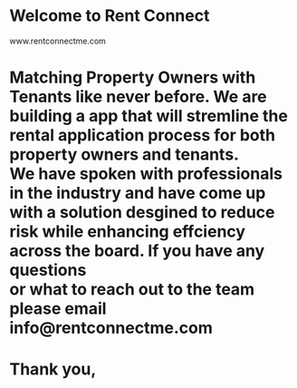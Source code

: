 <h1> Welcome to Rent Connect</h1>
</h3>www.rentconnectme.com</h3>
<h1>Matching Property Owners with Tenants like never before. We are building a app that will stremline the rental application process for both property owners and tenants. <br> 
We have spoken with professionals in the industry and have come up with a solution desgined to reduce risk while enhancing effciency across the board. If you have any questions <br>
or what to reach out to the team please email info@rentconnectme.com</h1>
<h1>Thank you,</h1>
